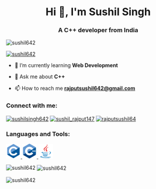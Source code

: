 <h1 align="center">Hi 👋, I'm Sushil Singh</h1>
<h3 align="center">A C++ developer from India</h3>

<p align="left"> <img src="https://komarev.com/ghpvc/?username=sushil642&label=Profile%20views&color=0e75b6&style=flat" alt="sushil642" /> </p>

<p align="left"> <a href="https://github.com/ryo-ma/github-profile-trophy"><img src="https://github-profile-trophy.vercel.app/?username=sushil642" alt="sushil642" /></a> </p>

- 🌱 I’m currently learning **Web Development**

- 💬 Ask me about **C++**

- 📫 How to reach me **rajputsushil642@gmail.com**

<h3 align="left">Connect with me:</h3>
<p align="left">
<a href="https://linkedin.com/in/sushilsingh642" target="blank"><img align="center" src="https://raw.githubusercontent.com/rahuldkjain/github-profile-readme-generator/master/src/images/icons/Social/linked-in-alt.svg" alt="sushilsingh642" height="30" width="40" /></a>
<a href="https://instagram.com/sushil_rajput147" target="blank"><img align="center" src="https://raw.githubusercontent.com/rahuldkjain/github-profile-readme-generator/master/src/images/icons/Social/instagram.svg" alt="sushil_rajput147" height="30" width="40" /></a>
<a href="https://www.codechef.com/users/rajputsushil64" target="blank"><img align="center" src="https://cdn.jsdelivr.net/npm/simple-icons@3.1.0/icons/codechef.svg" alt="rajputsushil64" height="30" width="40" /></a>
</p>

<h3 align="left">Languages and Tools:</h3>
<p align="left"> <a href="https://www.cprogramming.com/" target="_blank" rel="noreferrer"> <img src="https://raw.githubusercontent.com/devicons/devicon/master/icons/c/c-original.svg" alt="c" width="40" height="40"/> </a> <a href="https://www.w3schools.com/cpp/" target="_blank" rel="noreferrer"> <img src="https://raw.githubusercontent.com/devicons/devicon/master/icons/cplusplus/cplusplus-original.svg" alt="cplusplus" width="40" height="40"/> </a> <a href="https://www.java.com" target="_blank" rel="noreferrer"> <img src="https://raw.githubusercontent.com/devicons/devicon/master/icons/java/java-original.svg" alt="java" width="40" height="40"/> </a> </p>

<p><img align="left" src="https://github-readme-stats.vercel.app/api/top-langs?username=sushil642&show_icons=true&locale=en&layout=compact" alt="sushil642" /></p>

<p>&nbsp;<img align="center" src="https://github-readme-stats.vercel.app/api?username=sushil642&show_icons=true&locale=en" alt="sushil642" /></p>

<p><img align="center" src="https://github-readme-streak-stats.herokuapp.com/?user=sushil642&" alt="sushil642" /></p>

